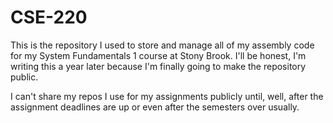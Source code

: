 # CSE-220
This is the repository I used to store and manage all of my assembly code for my System Fundamentals 1 course at Stony Brook. I'll be honest, I'm writing this a year later because I'm finally going to make the repository public. 

I can't share my repos I use for my assignments publicly until, well, after the assignment deadlines are up or even after the semesters over usually.
